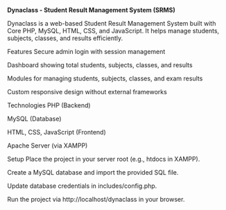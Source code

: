 **Dynaclass - Student Result Management System (SRMS)**


Dynaclass is a web-based Student Result Management System built with Core PHP, MySQL, HTML, CSS, and JavaScript. It helps manage students, subjects, classes, and results efficiently.

Features
Secure admin login with session management

Dashboard showing total students, subjects, classes, and results

Modules for managing students, subjects, classes, and exam results

Custom responsive design without external frameworks

Technologies
PHP (Backend)

MySQL (Database)

HTML, CSS, JavaScript (Frontend)

Apache Server (via XAMPP)

Setup
Place the project in your server root (e.g., htdocs in XAMPP).

Create a MySQL database and import the provided SQL file.

Update database credentials in includes/config.php.

Run the project via http://localhost/dynaclass in your browser.
